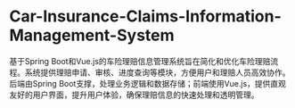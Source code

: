 # Car-Insurance-Claims-Information-Management-System
基于Spring Boot和Vue.js的车险理赔信息管理系统旨在简化和优化车险理赔流程。系统提供理赔申请、审核、进度查询等模块，方便用户和理赔人员高效协作。后端由Spring Boot支撑，处理业务逻辑和数据存储；前端使用Vue.js，提供直观友好的用户界面，提升用户体验，确保理赔信息的快速处理和透明管理。
